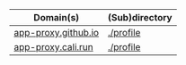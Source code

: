 | Domain(s) | (Sub)directory |
-|-
| <a href="https://app-proxy.github.io/.github" target="_blank">app-proxy.github.io</a> | <a href="https://app-proxy.github.io/.github/profile" target="_blank">./profile</a> |
| <a href="https://app-proxy.cali.run/.github" target="_blank">app-proxy.cali.run</a> | <a href="https://app-proxy.cali.run/profile" target="_blank">./profile</a> |

